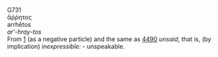 G731  
ἄῤῥητος  
arrhētos  
*ar‘-hray-tos*  
From [1](g0001) (as a negative particle) and the same as [4490](g4490)
*unsaid*, that is, (by implication) *inexpressible:* - unspeakable.  
